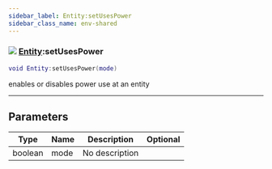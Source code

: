 ```yaml
---
sidebar_label: Entity:setUsesPower
sidebar_class_name: env-shared
---
```


### ![](/img/wiki/shared.png) [Entity](../entity/README.md):setUsesPower

```lua
void Entity:setUsesPower(mode)
```

enables or disables power use at an entity<br/>

-----------------
## Parameters

| Type   | Name | Description | Optional |
| ------ | ---- | ----------- | -------: |
| boolean | mode | No description |   |
